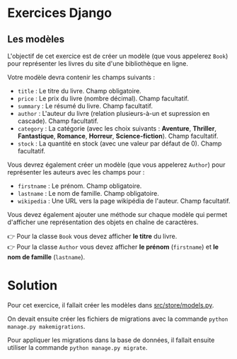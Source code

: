 # Exercices Django

## Les modèles

L'objectif de cet exercice est de créer un modèle (que vous appelerez `Book`) pour représenter les livres du site d'une bibliothèque en ligne.

Votre modèle devra contenir les champs suivants :
- `title` : Le titre du livre. Champ obligatoire.
- `price` : Le prix du livre (nombre décimal). Champ facultatif.
- `summary` : Le résumé du livre. Champ facultatif.
- `author` : L'auteur du livre (relation plusieurs-à-un et supression en cascade). Champ facultatif.
- `category` : La catégorie (avec les choix suivants : **Aventure**, **Thriller**, **Fantastique**, **Romance**, **Horreur**, **Science-fiction**). Champ facultatif.
- `stock` : La quantité en stock (avec une valeur par défaut de 0). Champ facultatif.


Vous devrez également créer un modèle (que vous appelerez `Author`) pour représenter les auteurs avec les champs pour :
- `firstname` : Le prénom. Champ obligatoire.
- `lastname` : Le nom de famille. Champ obligatoire.
- `wikipedia` : Une URL vers la page wikipédia de l'auteur. Champ facultatif.

Vous devez également ajouter une méthode sur chaque modèle qui permet d'afficher une représentation des objets en chaîne de caractères.

👉 Pour la classe `Book` vous devez afficher **le titre** du livre.  
👉 Pour la classe `Author` vous devez afficher **le prénom** (`firstname`) et **le nom de famille** (`lastname`).

# Solution

Pour cet exercice, il fallait créer les modèles dans [src/store/models.py](src/store/models.py).

On devait ensuite créer les fichiers de migrations avec la commande `python manage.py makemigrations`.

Pour appliquer les migrations dans la base de données, il fallait ensuite utiliser la commande `python manage.py migrate`.